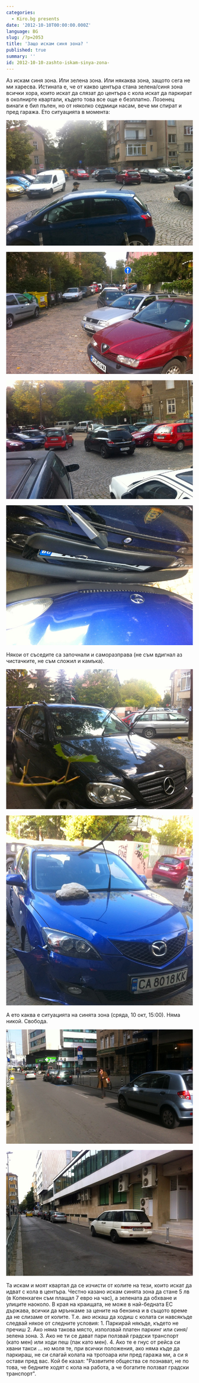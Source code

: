 ```yaml
---
categories:
  - Kiro.bg presents
date: '2012-10-10T00:00:00.000Z'
language: BG
slug: /?p=2053
title: 'Защо искам синя зона? '
published: true
summary: ''
id: 2012-10-10-zashto-iskam-sinya-zona-
---
```


Аз искам синя зона. Или зелена зона. Или някаква зона, защото сега не ми харесва. Истината е, че от какво центъра стана зелена/синя зона всички хора, които искат да слязат до центъра с кола искат да паркират в околнирте квартали, където това все още е безплатно. Лозенец винаги е бил пълен, но от няколко седмици насам, вече ми спират и пред гаража. Ето ситуацията в момента: 

![](https://raw.githubusercontent.com/kirilchristov/blog_images/main/2012/10/IMG_1896.jpg)

 

![](https://raw.githubusercontent.com/kirilchristov/blog_images/main/2012/10/IMG_1897.jpg)

 

![](https://raw.githubusercontent.com/kirilchristov/blog_images/main/2012/10/IMG_1898.jpg)

 

![](https://raw.githubusercontent.com/kirilchristov/blog_images/main/2012/10/IMG_1908.jpg)

 Някои от съседите са започнали и саморазправа (не съм вдигнал аз чистачките, не съм сложил и камъка). 

![](https://raw.githubusercontent.com/kirilchristov/blog_images/main/2012/10/IMG_1909.jpg)

 

![](https://raw.githubusercontent.com/kirilchristov/blog_images/main/2012/10/IMG_1913.jpg)

 А ето каква е ситуацията на синята зона (сряда, 10 окт, 15:00). Няма никой. Свобода. 

![](https://raw.githubusercontent.com/kirilchristov/blog_images/main/2012/10/IMG_1919.jpg)

 

![](https://raw.githubusercontent.com/kirilchristov/blog_images/main/2012/10/IMG_1920.jpg)

 Та искам и моят квартал да се изчисти от колите на тези, които искат да идват с кола в центъра. Честно казано искам синята зона да стане 5 лв (в Копенхаген съм плащал 7 евро на час), а зелената да обхване и улиците наоколо. В края на краищата, не може в най-бедната ЕС държава, всички да мрънкаме за цените на бензина и в същото време да не слизаме от колите. T.e. ако искаш да ходиш с колата си навсякъде следвай някое от следните условия: 1. Паркирай някъде, където не пречиш 2. Ако няма такова място, използвай платен паркинг или синя/зелена зона. 3. Ако не ти се дават пари ползвай градски транспорт (като мен) или ходи пеш (пак като мен). 4. Ако те е гнус от рейса си хвани такси ... но моля те, при всички положения, ако няма къде да паркираш, не си слагай колата на тротоара или пред гаража ми, а си я остави пред вас. Кой бе казал: "Развитите общества се познават, не по това, че бедните ходят с кола на работа, а че богатите ползват градски транспорт".
